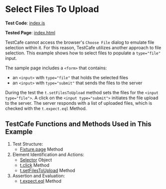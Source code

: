 # Select Files To Upload

**Test Code**: [index.js](index.js)

**Tested Page**: [index.html](index.html)

TestCafe cannot access the browser's `Choose File` dialog to emulate file selection within it. For this reason, TestCafe utilizes another approach to file selection. This example shows how to select files to populate a `type="file"` input.

The sample page includes a `<form>` that contains:

* an `<input>` with `type="file"` that holds the selected files
* an `<input>` with `type="submit"` that sends the files to the server

During the test the `t.setFilesToUpload` method sets the files for the `<input type="file">`. A click on the `<input type="submit">` initiates the file upload to the server. The server responds with a list of uploaded files, which is checked with the `t.expect.eql` Method.

## TestCafe Functions and Methods Used in This Example

1. Test Structure:
   * [Fixture.page](https://devexpress.github.io/testcafe/documentation/reference/test-api/fixture/page.html) Method
2. Element Identification and Actions:
   * [Selector](https://devexpress.github.io/testcafe/documentation/reference/test-api/selector/) Object
   * [t.click](https://devexpress.github.io/testcafe/documentation/reference/test-api/testcontroller/click.html) Method
   * [t.setFilesToUpload](https://devexpress.github.io/testcafe/documentation/reference/test-api/testcontroller/setfilestoupload.html) Method
3. Assertion and Evaluation:
   * [t.expect.eql](https://devexpress.github.io/testcafe/documentation/reference/test-api/testcontroller/expect/eql.html) Method
